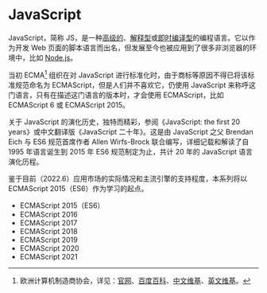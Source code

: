 # JavaScript

JavaScript，简称 JS，是一种[高级的](../术语表/高级语言.md)、[解释型](../术语表/解释型语言.md)或[即时编译型](../术语表/即时编译型语言.md)的编程语言。它以作为开发 Web 页面的脚本语言而出名，但发展至今也被应用到了很多非浏览器的环境中，比如 [Node.js](../Node.js)。

当初 ECMA[^ecma] 组织在对 JavaScript 进行标准化时，由于商标等原因不得已将该标准规范命名为 ECMAScript，但是人们并不喜欢它，仍使用 JavaScript 来称呼这门语言，只有在描述这门语言的版本时，才会使用 ECMAScript，比如 ECMAScript 6 或 ECMAScript 2015。

关于 JavaScript 的演化历史，独特而精彩，参阅《JavaScript: the first 20 years》或中文翻译版《JavaScript 二十年》。这是由 JavaScript 之父 Brendan Eich 与 ES6 规范首席作者 Allen Wirfs-Brock 联合编写，详细记载和解读了自 1995 年语言诞生到 2015 年 ES6 规范制定为止，共计 20 年的 JavaScript 语言演化历程。

鉴于目前（2022.6）应用市场的实际情况和主流引擎的支持程度，本系列将以 ECMAScript 2015（ES6）作为学习的起点。

- ECMAScript 2015（ES6）
- ECMAScript 2016
- ECMAScript 2017
- ECMAScript 2018
- ECMAScript 2019
- ECMAScript 2020
- ECMAScript 2021

[^ecma]: 欧洲计算机制造商协会，详见：[官网](https://www.ecma-international.org/)、[百度百科](https://baike.baidu.com/item/%E6%AC%A7%E6%B4%B2%E8%AE%A1%E7%AE%97%E6%9C%BA%E5%88%B6%E9%80%A0%E5%95%86%E5%8D%8F%E4%BC%9A?fromtitle=ECMA&fromid=1499618)、[中文维基](https://zh.wikipedia.org/wiki/Ecma%E5%9B%BD%E9%99%85)、[英文维基](https://en.wikipedia.org/wiki/Ecma_International)。
